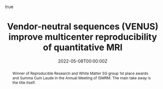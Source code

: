 ---
abstract: Winner of Reproducible Research and White Matter SG group 1st place awards and Summa Cum Laude in the Annual Meeting of ISMRM. The main take away is the title itself.
all_day: false
authors: ["Agah Karakuzu","Julien Cohen-Adad", "Nikola Stikov"]
date: "2022-05-08T00:00:00Z"
date_end: ""
event: ISMRM 2022 Annual Meeting
event_url: https://www.ismrm.org/22m/
featured: true
image:
  caption: ""
  focal_point: Right
links:
location: London, UK
math: true
projects: []
publishDate: "2022-05-08T00:00:00Z"
summary: ""
tags: []
title: "Vendor-neutral sequences (VENUS) improve multicenter reproducibility of quantitative MRI"
url_slides: "https://doi.org/10.5281/zenodo.6860877"
url_pdf: "https://onlinelibrary.wiley.com/doi/abs/10.1002/mrm.29292"
url_code: "https://qmrlab.org/VENUS"
---